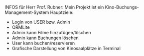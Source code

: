 INFOS für Herr Prof. Rubner:
Mein Projekt ist ein Kino-Buchungs-Management-System
Hauptziele:
- Login von USER bzw. Admin
- ORMLite
-  Admin kann Filme hinzufügen/löschen
- Admin kann Buchungen löschen
- User kann buchen/reservieren
- Grafische Darstellung von Kinosaalplätze in Terminal

